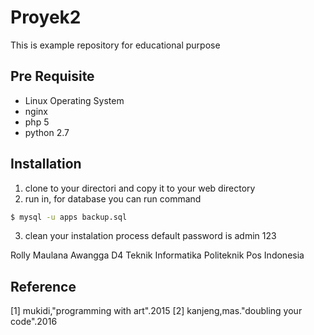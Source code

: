 # Proyek2
This is example repository for educational purpose
## Pre Requisite
* Linux Operating System
* nginx
* php 5
* python 2.7

## Installation
1. clone to your directori and copy it to your web directory
2. run in, for database you can run command

```sh
$ mysql -u apps backup.sql
```
3. clean your instalation process default password is admin 123



Rolly Maulana Awangga
D4 Teknik Informatika Politeknik Pos Indonesia

## Reference
[1] mukidi,"programming with art".2015
[2] kanjeng,mas."doubling your code".2016